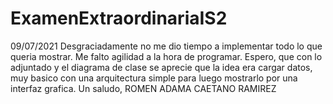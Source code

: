 # ExamenExtraordinariaIS2
09/07/2021
Desgraciadamente no me dio tiempo a implementar todo lo que queria mostrar. Me falto agilidad a la hora de programar.
Espero, que con lo adjuntado y el diagrama de clase se aprecie que la idea era cargar datos, muy basico con una 
arquitectura simple para luego mostrarlo por una interfaz grafica.
Un saludo, 
ROMEN ADAMA CAETANO RAMIREZ
